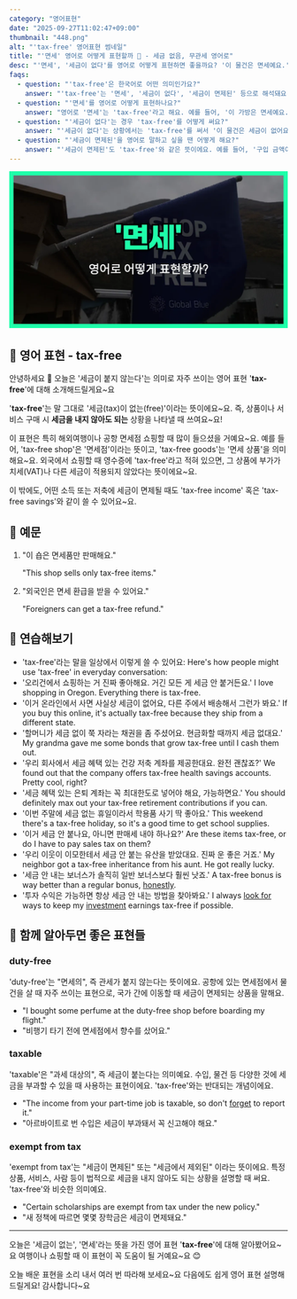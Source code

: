 ```yaml
---
category: "영어표현"
date: "2025-09-27T11:02:47+09:00"
thumbnail: "448.png"
alt: "'tax-free' 영어표현 썸네일"
title: "'면세' 영어로 어떻게 표현할까 💸 - 세금 없음, 무관세 영어로"
desc: "'면세', '세금이 없다'를 영어로 어떻게 표현하면 좋을까요? '이 물건은 면세예요.', '구입금액이 세금이 면제돼요.' 등을 영어로 표현하는 법을 배워봅시다. 다양한 예문을 통해서 연습하고 본인의 표현으로 만들어 보세요."
faqs: 
  - question: "'tax-free'은 한국어로 어떤 의미인가요?"
    answer: "'tax-free'는 '면세', '세금이 없다', '세금이 면제된' 등으로 해석돼요. 뭔가를 살 때 세금을 내지 않아도 되는 상황을 말해요."
  - question: "'면세'를 영어로 어떻게 표현하나요?"
    answer: "영어로 '면세'는 'tax-free'라고 해요. 예를 들어, '이 가방은 면세예요.'는 'This bag is tax-free.'라고 말할 수 있어요."
  - question: "'세금이 없다'는 경우 'tax-free'를 어떻게 써요?"
    answer: "'세금이 없다'는 상황에서는 'tax-free'를 써서 '이 물건은 세금이 없어요.'를 'This item is tax-free.'라고 해요."
  - question: "'세금이 면제된'을 영어로 말하고 싶을 땐 어떻게 해요?"
    answer: "'세금이 면제된'도 'tax-free'와 같은 뜻이에요. 예를 들어, '구입 금액이 세금이 면제돼요.'는 'The purchase amount is tax-free.'라고 할 수 있어요."
---
```


!['tax-free' 영어표현](./448.png)

## 🌟 영어 표현 - tax-free

안녕하세요 👋 오늘은 '세금이 붙지 않는다'는 의미로 자주 쓰이는 영어 표현 '**tax-free**'에 대해 소개해드릴게요~요

'**tax-free**'는 말 그대로 '세금(tax)이 없는(free)'이라는 뜻이에요~요. 즉, 상품이나 서비스 구매 시 **세금을 내지 않아도 되는** 상황을 나타낼 때 쓰여요~요!

이 표현은 특히 해외여행이나 공항 면세점 쇼핑할 때 많이 들으셨을 거예요~요. 예를 들어, 'tax-free shop'은 '면세점'이라는 뜻이고, 'tax-free goods'는 '면세 상품'을 의미해요~요. 외국에서 쇼핑할 때 영수증에 'tax-free'라고 적혀 있으면, 그 상품에 부가가치세(VAT)나 다른 세금이 적용되지 않았다는 뜻이에요~요.

이 밖에도, 어떤 소득 또는 저축에 세금이 면제될 때도 'tax-free income' 혹은 'tax-free savings'와 같이 쓸 수 있어요~요.

## 📖 예문

1. "이 숍은 면세품만 판매해요."

   "This shop sells only tax-free items."

2. "외국인은 면세 환급을 받을 수 있어요."

   "Foreigners can get a tax-free refund."



## 💬 연습해보기

<ul data-interactive-list>

  <li data-interactive-item>
    <span data-toggler>'tax-free'라는 말을 일상에서 이렇게 쓸 수 있어요:</span>
    <span data-answer>Here's how people might use 'tax-free' in everyday conversation:</span>
  </li>

  <li data-interactive-item>
    <span data-toggler>'오리건에서 쇼핑하는 거 진짜 좋아해요. 거긴 모든 게 세금 안 붙거든요.'</span>
    <span data-answer>I love shopping in Oregon. Everything there is tax-free.</span>
  </li>

  <li data-interactive-item>
    <span data-toggler>'이거 온라인에서 사면 사실상 세금이 없어요, 다른 주에서 배송해서 그런가 봐요.'</span>
    <span data-answer>If you buy this online, it's actually tax-free because they ship from a different state.</span>
  </li>

  <li data-interactive-item>
    <span data-toggler>'할머니가 세금 없이 쭉 자라는 채권을 좀 주셨어요. 현금화할 때까지 세금 없대요.'</span>
    <span data-answer>My grandma gave me some bonds that grow tax-free until I cash them out.</span>
  </li>

  <li data-interactive-item>
    <span data-toggler>'우리 회사에서 세금 혜택 있는 건강 저축 계좌를 제공한대요. 완전 괜찮죠?'</span>
    <span data-answer>We found out that the company offers tax-free health savings accounts. Pretty cool, right?</span>
  </li>

  <li data-interactive-item>
    <span data-toggler>'세금 혜택 있는 은퇴 계좌는 꼭 최대한도로 넣어야 해요, 가능하면요.'</span>
    <span data-answer>You should definitely max out your tax-free retirement contributions if you can.</span>
  </li>

  <li data-interactive-item>
    <span data-toggler>'이번 주말에 세금 없는 휴일이라서 학용품 사기 딱 좋아요.'</span>
    <span data-answer>This weekend there's a tax-free holiday, so it's a good time to get school supplies.</span>
  </li>

  <li data-interactive-item>
    <span data-toggler>'이거 세금 안 붙나요, 아니면 판매세 내야 하나요?'</span>
    <span data-answer>Are these items tax-free, or do I have to pay sales tax on them?</span>
  </li>

  <li data-interactive-item>
    <span data-toggler>'우리 이웃이 이모한테서 세금 안 붙는 유산을 받았대요. 진짜 운 좋은 거죠.'</span>
    <span data-answer>My neighbor got a tax-free inheritance from his aunt. He got really lucky.</span>
  </li>

  <li data-interactive-item>
    <span data-toggler>'세금 안 내는 보너스가 솔직히 일반 보너스보다 훨씬 낫죠.'</span>
    <span data-answer>A tax-free bonus is way better than a regular bonus, <a href="/blog/in-english/336.honestly/">honestly</a>.</span>
  </li>

  <li data-interactive-item>
    <span data-toggler>'투자 수익은 가능하면 항상 세금 안 내는 방법을 찾아봐요.'</span>
    <span data-answer>I always <a href="/blog/in-english/173.look-for/">look for</a> ways to keep my <a href="/blog/in-english/414.investment/">investment</a> earnings tax-free if possible.</span>
  </li>

</ul>

## 🤝 함께 알아두면 좋은 표현들

### duty-free

'duty-free'는 "면세의", 즉 관세가 붙지 않는다는 뜻이에요. 공항에 있는 면세점에서 물건을 살 때 자주 쓰이는 표현으로, 국가 간에 이동할 때 세금이 면제되는 상품을 말해요.

- "I bought some perfume at the duty-free shop before boarding my flight."
- "비행기 타기 전에 면세점에서 향수를 샀어요."

### taxable

'taxable'은 "과세 대상의", 즉 세금이 붙는다는 의미예요. 수입, 물건 등 다양한 것에 세금을 부과할 수 있을 때 사용하는 표현이에요. 'tax-free'와는 반대되는 개념이에요.

- "The income from your part-time job is taxable, so don't [forget](/blog/in-english/023.forget/) to report it."
- "아르바이트로 번 수입은 세금이 부과돼서 꼭 신고해야 해요."

### exempt from tax

'exempt from tax'는 "세금이 면제된" 또는 "세금에서 제외된" 이라는 뜻이에요. 특정 상품, 서비스, 사람 등이 법적으로 세금을 내지 않아도 되는 상황을 설명할 때 써요. 'tax-free'와 비슷한 의미예요.

- "Certain scholarships are exempt from tax under the new policy."
- "새 정책에 따르면 몇몇 장학금은 세금이 면제돼요."

---

오늘은 '세금이 없는', '면세'라는 뜻을 가진 영어 표현 '**tax-free**'에 대해 알아봤어요~요 여행이나 쇼핑할 때 이 표현이 꼭 도움이 될 거예요~요 😊

오늘 배운 표현을 소리 내서 여러 번 따라해 보세요~요 다음에도 쉽게 영어 표현 설명해드릴게요! 감사합니다~요

